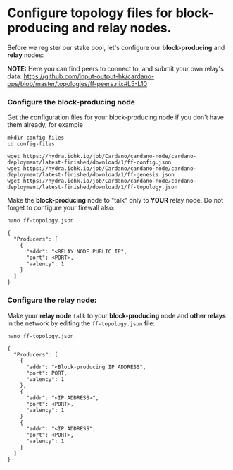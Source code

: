 # Configure topology files for block-producing and relay nodes.

Before we register our stake pool, let's configure our __block-producing__ and __relay__ nodes:

__NOTE:__ Here you can find peers to connect to, and submit your own relay's data:  https://github.com/input-output-hk/cardano-ops/blob/master/topologies/ff-peers.nix#L5-L10

### Configure the block-producing node

Get the configuration files for your block-producing node if you don't have them already, for example

    mkdir config-files
    cd config-files     

    wget https://hydra.iohk.io/job/Cardano/cardano-node/cardano-deployment/latest-finished/download/1/ff-config.json
    wget https://hydra.iohk.io/job/Cardano/cardano-node/cardano-deployment/latest-finished/download/1/ff-genesis.json
    wget https://hydra.iohk.io/job/Cardano/cardano-node/cardano-deployment/latest-finished/download/1/ff-topology.json

Make the __block-producing__ node to "talk" only to __YOUR__ relay node. Do not forget to configure your firewall also:

    nano ff-topology.json

  	{
  	  "Producers": [
  	    {
  	      "addr": "<RELAY NODE PUBLIC IP",
  	      "port": <PORT>,
  	      "valency": 1
  	    }
  	  ]
  	}

### Configure the relay node:

Make your __relay node__ `talk` to your __block-producing__ node and __other relays__ in the network by editing the `ff-topology.json` file:


    nano ff-topology.json

    {
      "Producers": [
        {
          "addr": "<Block-producing IP ADDRESS",
          "port": PORT,
          "valency": 1
        },
        {
          "addr": "<IP ADDRESS>",
          "port": <PORT>,
          "valency": 1
        }
        {
          "addr": "<IP ADDRESS",
          "port": <PORT>,
          "valency": 1
        }
      ]
    }
